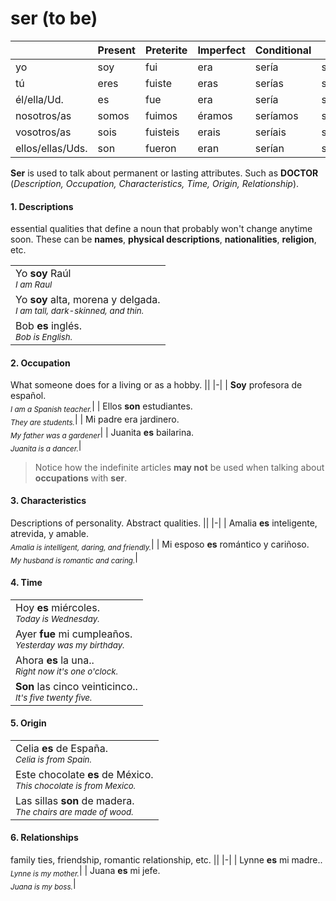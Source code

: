 # ser (to be)

| |Present|Preterite|Imperfect|Conditional|Future|
|-|-|-|-|-|-|
| yo | soy | fui | era | sería | seré | 
| tú | eres | fuiste | eras | serías | serás |
| él/ella/Ud. | es | fue| era | sería | será | 
|nosotros/as | somos | fuimos| éramos | seríamos | seremos | 
|vosotros/as | sois | fuisteis | erais | seríais | seréis |
| ellos/ellas/Uds. | son | fueron| eran | serían | serán |

**Ser** is used to talk about permanent or lasting attributes. Such as **DOCTOR** (*Description, Occupation, Characteristics, Time, Origin, Relationship*).
#### 1. Descriptions
essential qualities that define a noun that probably won't change anytime soon. These can be **names**, **physical descriptions**, **nationalities**, **religion**, etc.
    
| |
|-|
| Yo **soy** Raúl <br><sub>*I am Raul*<sub> |
| Yo **soy** alta, morena y delgada.<br><sub>*I am tall, dark-skinned, and thin.*</sub>|
| Bob **es** inglés.<br>*<sub>Bob is English.</sub>*|

#### 2. Occupation
What someone does for a living or as a hobby.
||
|-|
| **Soy** profesora de español.<br><sub>*I am a Spanish teacher.*</sub>|
| Ellos **son** estudiantes.<br><sub>*They are students.*</sub>|
| Mi padre era jardinero.<br><sub>*My father was a gardener*</sub>|
| Juanita **es** bailarina.<br><sub>*Juanita is a dancer.*</sub>|

> Notice how the indefinite articles **may not** be used when talking about **occupations** with **ser**.

#### 3. Characteristics
Descriptions of personality. Abstract qualities.
||
|-|
| Amalia **es** inteligente, atrevida, y amable.<br><sub>*Amalia is intelligent, daring, and friendly.*</sub>|
| Mi esposo **es** romántico y cariñoso.<br><sub>*My husband is romantic and caring.*</sub>|

#### 4. Time
||
|-|
| Hoy **es** miércoles.<br><sub>*Today is Wednesday.*</sub>|
| Ayer **fue** mi cumpleaños.<br><sub>*Yesterday was my birthday.*</sub>|
| Ahora **es** la una..<br><sub>*Right now it's one o'clock.*</sub>|
| **Son** las cinco veinticinco..<br><sub>*It's five twenty five.*</sub>|


#### 5. Origin
||
|-|
| Celia **es** de España.<br><sub>*Celia is from Spain.*</sub>|
| Este chocolate **es** de México.<br><sub>*This chocolate is from Mexico.*</sub>|
| Las sillas **son** de madera.<br><sub>*The chairs are made of wood.*</sub>|

#### 6. Relationships
family ties, friendship, romantic relationship, etc.
||
|-|
| Lynne **es** mi madre..<br><sub>*Lynne is my mother.*</sub>|
| Juana **es** mi jefe.<br><sub>*Juana is my boss.*</sub>|